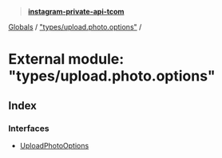 > **[instagram-private-api-tcom](../README.md)**

[Globals](../README.md) / ["types/upload.photo.options"](_types_upload_photo_options_.md) /

# External module: "types/upload.photo.options"

## Index

### Interfaces

* [UploadPhotoOptions](../interfaces/_types_upload_photo_options_.uploadphotooptions.md)